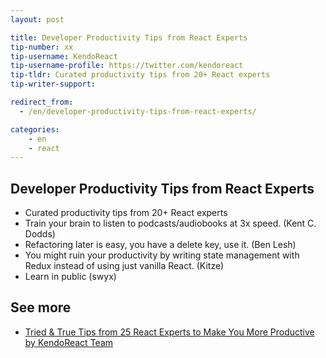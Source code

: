 ```yaml
---
layout: post

title: Developer Productivity Tips from React Experts
tip-number: xx
tip-username: KendoReact
tip-username-profile: https://twitter.com/kendoreact
tip-tldr: Curated productivity tips from 20+ React experts
tip-writer-support: 

redirect_from:
  - /en/developer-productivity-tips-from-react-experts/

categories:
    - en
    - react
---
```


## Developer Productivity Tips from React Experts
 - Curated productivity tips from 20+ React experts
 - Train your brain to listen to podcasts/audiobooks at 3x speed. (Kent C. Dodds)
 - Refactoring later is easy, you have a delete key, use it. (Ben Lesh)
 - You might ruin your productivity by writing state management with Redux instead of using just vanilla React. (Kitze)
 - Learn in public (swyx)
 
## See more
 - [Tried & True Tips from 25 React Experts to Make You More Productive by KendoReact Team](https://www.telerik.com/kendo-react-ui/react-best-practices-and-productivity-tips/?utm_medium=referral&utm_source=jstips.co&utm_campaign=kendo-ui-react-blog-expert-productivity-tips-jstips)
